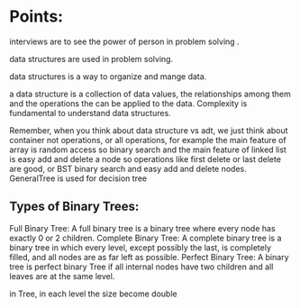 # Points:
interviews are to see the power of person in problem solving .

data structures are used in problem solving.

data structures is a way to organize and mange data.

a data structure is a collection of data values, the relationships among them and the operations the can be applied to the data.
Complexity is fundamental to understand data structures.

Remember, when you think about data structure vs adt, we just think about container not operations, or all operations,
for example the main feature of array is random access so binary search and the main feature of linked list is easy add and delete a node so operations like first delete or last delete are good, or BST binary search and easy add and delete nodes.
GeneralTree is used for decision tree

## Types of Binary Trees:
Full Binary Tree: A full binary tree is a binary tree where every node has exactly 0 or 2 children.
Complete Binary Tree: A complete binary tree is a binary tree in which every level, except possibly the last, is completely filled, and all nodes are as far left as possible.
Perfect Binary Tree: A binary tree is perfect binary Tree if all internal nodes have two children and all leaves are at the same level.

in Tree, in each level the size become double
